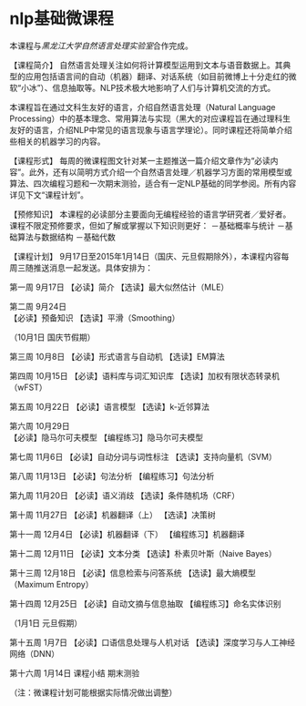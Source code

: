 nlp基础微课程
===

本课程与*黑龙江大学自然语言处理实验室*合作完成。 

【课程简介】
自然语言处理关注如何将计算模型运用到文本与语音数据上。其典型的应用包括语言间的自动（机器）翻译、对话系统（如目前微博上十分走红的微软“小冰”）、信息抽取等。NLP技术极大地影响了人们与计算机交流的方式。

本课程旨在通过文科生友好的语言，介绍自然语言处理（Natural Language Processing）中的基本理念、常用算法与实现（黑大的对应课程旨在通过理科生友好的语言，介绍NLP中常见的语言现象与语言学理论）。同时课程还将简单介绍些相关的机器学习的内容。

【课程形式】
每周的微课程图文针对某一主题推送一篇介绍文章作为“必读内容”。此外，还有以简明方式介绍一个自然语言处理／机器学习方面的常用模型或算法、四次编程习题和一次期末测验，适合有一定NLP基础的同学参阅。所有内容详见下文“课程计划”。

【预修知识】
本课程的必读部分主要面向无编程经验的语言学研究者／爱好者。课程不限定预修要求，但如了解或掌握以下知识则更好：
－基础概率与统计
－基础算法与数据结构
－基础代数

【课程计划】
9月17日至2015年1月14日（国庆、元旦假期除外），本课程内容每周三随推送消息一起发送。具体安排为：

第一周  9月17日
【必读】简介
【选读】最大似然估计（MLE）

第二周  9月24日  
【必读】预备知识
【选读】平滑（Smoothing）

（10月1日  国庆节假期）

第三周  10月8日
【必读】形式语言与自动机
【选读】EM算法

第四周  10月15日
【必读】语料库与词汇知识库
【选读】加权有限状态转录机（wFST）

第五周  10月22日
【必读】语言模型
【选读】k-近邻算法

第六周  10月29日  
【必读】隐马尔可夫模型
【编程练习】隐马尔可夫模型

第七周  11月6日
【必读】自动分词与词性标注
【选读】支持向量机（SVM）

第八周  11月13日
【必读】句法分析
【编程练习】句法分析

第九周  11月20日
【必读】语义消歧
【选读】条件随机场（CRF）

第十周  11月27日
【必读】机器翻译（上）
【选读】决策树

第十一周  12月4日
【必读】机器翻译（下）
【编程练习】机器翻译

第十二周  12月11日
【必读】文本分类
【选读】朴素贝叶斯（Naive Bayes）

第十三周  12月18日
【必读】信息检索与问答系统
【选读】最大熵模型（Maximum Entropy）

第十四周  12月25日
【必读】自动文摘与信息抽取
【编程练习】命名实体识别

（1月1日  元旦假期）

第十五周  1月7日
【必读】口语信息处理与人机对话
【选读】深度学习与人工神经网络（DNN）


第十六周  1月14日
课程小结
期末测验

（注：微课程计划可能根据实际情况做出调整）
